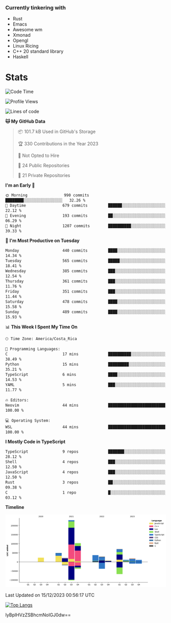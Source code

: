 ### Currently tinkering with
 - Rust
 - Emacs
 - Awesome wm
 - Xmonad
 - Opengl
 - Linux Ricing
 - C++ 20 standard library
 - Haskell

# Stats
<!--START_SECTION:waka-->
![Code Time](http://img.shields.io/badge/Code%20Time-797%20hrs%2012%20mins-blue)

![Profile Views](http://img.shields.io/badge/Profile%20Views-0-blue)

![Lines of code](https://img.shields.io/badge/From%20Hello%20World%20I%27ve%20Written-609.9%20thousand%20lines%20of%20code-blue)

**🐱 My GitHub Data** 

> 📦 101.7 kB Used in GitHub's Storage 
 > 
> 🏆 330 Contributions in the Year 2023
 > 
> 🚫 Not Opted to Hire
 > 
> 📜 24 Public Repositories 
 > 
> 🔑 21 Private Repositories 
 > 
**I'm an Early 🐤** 

```text
🌞 Morning                990 commits         ████████░░░░░░░░░░░░░░░░░   32.26 % 
🌆 Daytime                679 commits         ██████░░░░░░░░░░░░░░░░░░░   22.12 % 
🌃 Evening                193 commits         ██░░░░░░░░░░░░░░░░░░░░░░░   06.29 % 
🌙 Night                  1207 commits        ██████████░░░░░░░░░░░░░░░   39.33 % 
```
📅 **I'm Most Productive on Tuesday** 

```text
Monday                   440 commits         ████░░░░░░░░░░░░░░░░░░░░░   14.34 % 
Tuesday                  565 commits         █████░░░░░░░░░░░░░░░░░░░░   18.41 % 
Wednesday                385 commits         ███░░░░░░░░░░░░░░░░░░░░░░   12.54 % 
Thursday                 361 commits         ███░░░░░░░░░░░░░░░░░░░░░░   11.76 % 
Friday                   351 commits         ███░░░░░░░░░░░░░░░░░░░░░░   11.44 % 
Saturday                 478 commits         ████░░░░░░░░░░░░░░░░░░░░░   15.58 % 
Sunday                   489 commits         ████░░░░░░░░░░░░░░░░░░░░░   15.93 % 
```


📊 **This Week I Spent My Time On** 

```text
🕑︎ Time Zone: America/Costa_Rica

💬 Programming Languages: 
C                        17 mins             ██████████░░░░░░░░░░░░░░░   38.49 % 
Python                   15 mins             █████████░░░░░░░░░░░░░░░░   35.21 % 
TypeScript               6 mins              ████░░░░░░░░░░░░░░░░░░░░░   14.53 % 
YAML                     5 mins              ███░░░░░░░░░░░░░░░░░░░░░░   11.77 % 

🔥 Editors: 
Neovim                   44 mins             █████████████████████████   100.00 % 

💻 Operating System: 
WSL                      44 mins             █████████████████████████   100.00 % 
```

**I Mostly Code in TypeScript** 

```text
TypeScript               9 repos             ███████░░░░░░░░░░░░░░░░░░   28.12 % 
Shell                    4 repos             ███░░░░░░░░░░░░░░░░░░░░░░   12.50 % 
JavaScript               4 repos             ███░░░░░░░░░░░░░░░░░░░░░░   12.50 % 
Rust                     3 repos             ██░░░░░░░░░░░░░░░░░░░░░░░   09.38 % 
C                        1 repo              █░░░░░░░░░░░░░░░░░░░░░░░░   03.12 % 
```



**Timeline**

![Lines of Code chart](https://raw.githubusercontent.com/PandeCode/PandeCode/main/assets/bar_graph.png)


 Last Updated on 15/12/2023 00:56:17 UTC
<!--END_SECTION:waka-->
<!-- 
[![PandeCode's GitHub stats](https://github-readme-stats.vercel.app/api?username=PandeCode&theme=dracula&hide_border=true&show_icons=true)](https://github.com/anuraghazra/github-readme-stats)
-->
[![Top Langs](https://github-readme-stats.vercel.app/api/top-langs/?username=PandeCode&layout=compact&theme=dracula&hide_border=true)](https://github.com/anuraghazra/github-readme-stats)

IyBpIHVzZSBhcmNoIGJ0dw==
